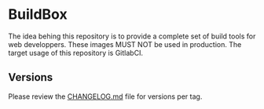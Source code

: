 BuildBox
========

The idea behing this repository is to provide a complete set of build tools for web developpers. These
images MUST NOT be used in production. The target usage of this repository is GitlabCI.

Versions
--------

Please review the [CHANGELOG.md](CHANGELOG.md) file for versions per tag.